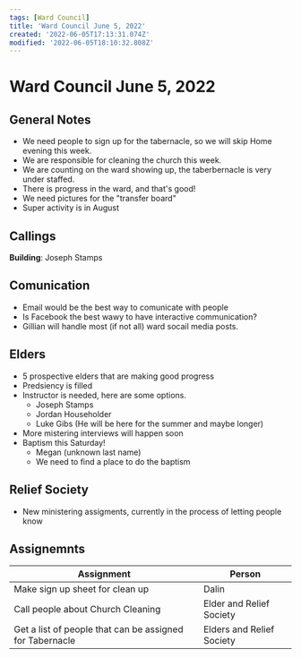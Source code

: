 ```yaml
---
tags: [Ward Council]
title: 'Ward Council June 5, 2022'
created: '2022-06-05T17:13:31.074Z'
modified: '2022-06-05T18:10:32.808Z'
---
```


# Ward Council June 5, 2022

## General Notes
* We need people to sign up for the tabernacle, so we will skip Home evening this week.
* We are responsible for cleaning the church this week.
* We are counting on the ward showing up, the taberbernacle is very under staffed.
* There is progress in the ward, and that's good!
* We need pictures for the "transfer board"
* Super activity is in August

## Callings

**Building**: Joseph Stamps

## Comunication

* Email would be the best way to comunicate with people
* Is Facebook the best wawy to have interactive communication?
* Gillian will handle most (if not all) ward socail media posts.

## Elders

* 5 prospective elders that are making good progress
* Predsiency is filled
* Instructor is needed, here are some options.
  * Joseph Stamps
  * Jordan Householder
  * Luke Gibs (He will be here for the summer and maybe longer)
* More mistering interviews will happen soon
* Baptism this Saturday!
  * Megan (unknown last name)
  * We need to find a place to do the baptism

## Relief Society

* New ministering assigments, currently in the process of letting people know 

## Assignemnts

| Assignment | Person |
|-|-|
Make sign up sheet for clean up|Dalin
Call people about Church Cleaning|Elder and Relief Society| 
Get a list of people that can be assigned for Tabernacle|Elders and Relief Society
